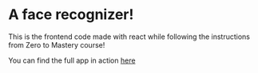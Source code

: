 # A face recognizer!

This is the frontend code made with react while following the instructions from Zero to Mastery course!

You can find the full app in action [here](https://smartapp-face.herokuapp.com/)
